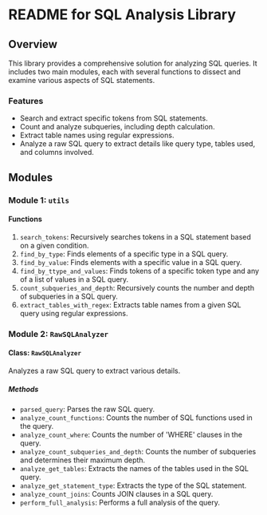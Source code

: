 
# README for SQL Analysis Library

## Overview
This library provides a comprehensive solution for analyzing SQL queries. It includes two main modules, each with several functions to dissect and examine various aspects of SQL statements. 

### Features
- Search and extract specific tokens from SQL statements.
- Count and analyze subqueries, including depth calculation.
- Extract table names using regular expressions.
- Analyze a raw SQL query to extract details like query type, tables used, and columns involved.

## Modules

### Module 1: `utils`

#### Functions
1. `search_tokens`: Recursively searches tokens in a SQL statement based on a given condition.
2. `find_by_type`: Finds elements of a specific type in a SQL query.
3. `find_by_value`: Finds elements with a specific value in a SQL query.
4. `find_by_ttype_and_values`: Finds tokens of a specific token type and any of a list of values in a SQL query.
5. `count_subqueries_and_depth`: Recursively counts the number and depth of subqueries in a SQL query.
6. `extract_tables_with_regex`: Extracts table names from a given SQL query using regular expressions.

### Module 2: `RawSQLAnalyzer`

#### Class: `RawSQLAnalyzer`
Analyzes a raw SQL query to extract various details.

##### Methods
- `parsed_query`: Parses the raw SQL query.
- `analyze_count_functions`: Counts the number of SQL functions used in the query.
- `analyze_count_where`: Counts the number of 'WHERE' clauses in the query.
- `analyze_count_subqueries_and_depth`: Counts the number of subqueries and determines their maximum depth.
- `analyze_get_tables`: Extracts the names of the tables used in the SQL query.
- `analyze_get_statement_type`: Extracts the type of the SQL statement.
- `analyze_count_joins`: Counts JOIN clauses in a SQL query.
- `perform_full_analysis`: Performs a full analysis of the query.
